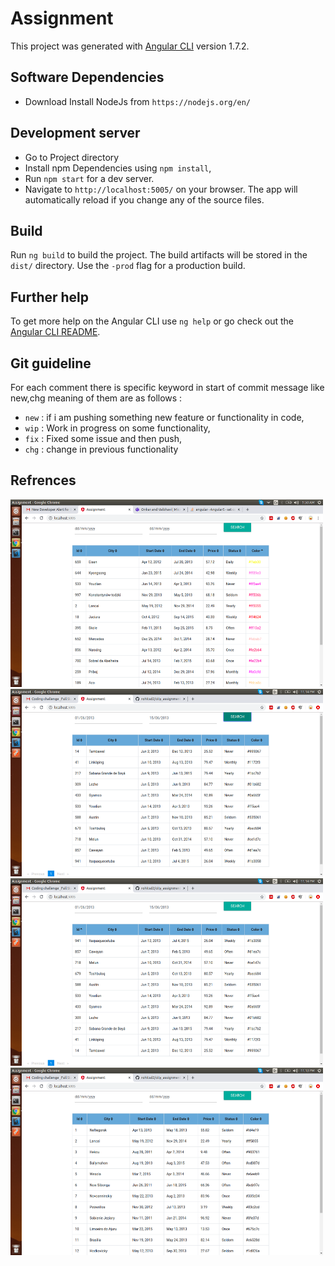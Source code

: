 # Assignment

This project was generated with [Angular CLI](https://github.com/angular/angular-cli) version 1.7.2.

## Software Dependencies
- Download Install NodeJs from `https://nodejs.org/en/`

## Development server
- Go to Project directory
- Install npm Dependencies using `npm install`,
- Run `npm start` for a dev server.
- Navigate to `http://localhost:5005/` on your browser. The app will automatically reload if you change any of the source files.


## Build

Run `ng build` to build the project. The build artifacts will be stored in the `dist/` directory. Use the `-prod` flag for a production build.

## Further help

To get more help on the Angular CLI use `ng help` or go check out the [Angular CLI README](https://github.com/angular/angular-cli/blob/master/README.md).

## Git guideline
For each comment there is specific keyword in start of commit message like new,chg meaning of them are as follows :

- `new` : if i am pushing something new feature or functionality in code,
- `wip` : Work in progress on some functionality,
- `fix` : Fixed some issue and then push,
- `chg` : change in previous functionality

## Refrences
<img src="/images/color.png" width="500" height="300"/>
<img src="/images/city_assignment_date_filter.png" width="500" height="300"/>
<img src="/images/city_assignment_sort.png" width="500" height="300"/>
<img src="/images/city_assignemnt_1.png" width="500" height="300"/>



